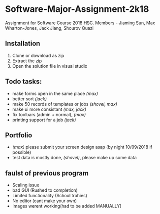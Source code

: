 # Software-Major-Assignment-2k18
Assignment for Software Course 2018 HSC. Members - Jiaming Sun, Max Wharton-Jones, Jack Jiang, Shourov Quazi

## Installation
1. Clone or download as zip
2. Extract the zip
3. Open the solution file in visual studio


## Todo tasks:
- make forms open in the same place *(max)*
- better sort *(jack)*
- make 50 records of templates or jobs *(shovel, max)*
- make ui more consistant *(max, jack)*
- fix toolbars (admin + normal), *(max)*
- printing support for a job *(jack)*

## Portfolio
- *(max)* please submit your screen design asap (by night 10/09/2018 if possible)
- test data is mostly done, *(shovel)*, please make up some data 

## faulst of previous program
- Scaling issue
- bad GUI (Rushed to completion)						
- Limited functionality (School trohies)
- No editor (cant make your own)
- Images werent working(had to be added MANUALLY)
